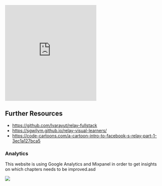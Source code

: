 <iframe height="315" src="https://www.youtube.com/embed/xM3zKqCv_74" frameborder="0" allowfullscreen></iframe>

<!-- __INJECT_SHARING__ -->

## Further Resources

* https://github.com/lvarayut/relay-fullstack
* https://sgwilym.github.io/relay-visual-learners/
* https://code-cartoons.com/a-cartoon-intro-to-facebook-s-relay-part-1-3ec1a127bca5

### Analytics

This website is using Google Analytics and Mixpanel in order to get insights on which chapters needs to be improved.asd

![](//cdn.mxpnl.com/site_media/images/partner/badge_blue.png)
